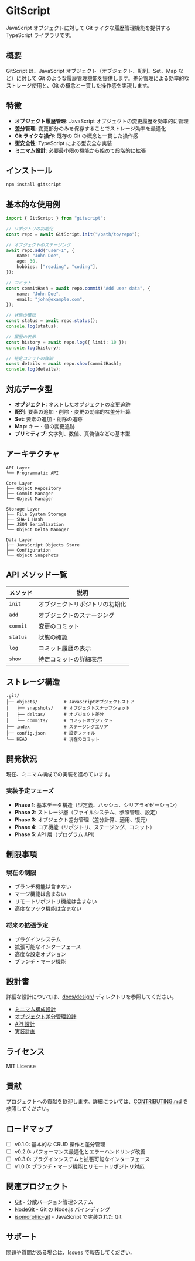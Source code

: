 # GitScript

JavaScript オブジェクトに対して Git ライクな履歴管理機能を提供する TypeScript ライブラリです。

## 概要

GitScript は、JavaScript オブジェクト（オブジェクト、配列、Set、Map など）に対して Git のような履歴管理機能を提供します。差分管理による効率的なストレージ使用と、Git の概念と一貫した操作感を実現します。

## 特徴

-   **オブジェクト履歴管理**: JavaScript オブジェクトの変更履歴を効率的に管理
-   **差分管理**: 変更部分のみを保存することでストレージ効率を最適化
-   **Git ライクな操作**: 既存の Git の概念と一貫した操作感
-   **型安全性**: TypeScript による型安全な実装
-   **ミニマム設計**: 必要最小限の機能から始めて段階的に拡張

## インストール

```bash
npm install gitscript
```

## 基本的な使用例

```typescript
import { GitScript } from "gitscript";

// リポジトリの初期化
const repo = await GitScript.init("/path/to/repo");

// オブジェクトのステージング
await repo.add("user-1", {
    name: "John Doe",
    age: 30,
    hobbies: ["reading", "coding"],
});

// コミット
const commitHash = await repo.commit("Add user data", {
    name: "John Doe",
    email: "john@example.com",
});

// 状態の確認
const status = await repo.status();
console.log(status);

// 履歴の表示
const history = await repo.log({ limit: 10 });
console.log(history);

// 特定コミットの詳細
const details = await repo.show(commitHash);
console.log(details);
```

## 対応データ型

-   **オブジェクト**: ネストしたオブジェクトの変更追跡
-   **配列**: 要素の追加・削除・変更の効率的な差分計算
-   **Set**: 要素の追加・削除の追跡
-   **Map**: キー・値の変更追跡
-   **プリミティブ**: 文字列、数値、真偽値などの基本型

## アーキテクチャ

```
API Layer
└── Programmatic API

Core Layer
├── Object Repository
├── Commit Manager
└── Object Manager

Storage Layer
├── File System Storage
├── SHA-1 Hash
├── JSON Serialization
└── Object Delta Manager

Data Layer
├── JavaScript Objects Store
├── Configuration
└── Object Snapshots
```

## API メソッド一覧

| メソッド | 説明                           |
| -------- | ------------------------------ |
| `init`   | オブジェクトリポジトリの初期化 |
| `add`    | オブジェクトのステージング     |
| `commit` | 変更のコミット                 |
| `status` | 状態の確認                     |
| `log`    | コミット履歴の表示             |
| `show`   | 特定コミットの詳細表示         |

## ストレージ構造

```
.git/
├── objects/          # JavaScriptオブジェクトストア
│   ├── snapshots/    # オブジェクトスナップショット
│   ├── deltas/       # オブジェクト差分
│   └── commits/      # コミットオブジェクト
├── index             # ステージングエリア
├── config.json       # 設定ファイル
└── HEAD              # 現在のコミット
```

## 開発状況

現在、ミニマム構成での実装を進めています。

### 実装予定フェーズ

-   **Phase 1**: 基本データ構造（型定義、ハッシュ、シリアライゼーション）
-   **Phase 2**: ストレージ層（ファイルシステム、参照管理、設定）
-   **Phase 3**: オブジェクト差分管理（差分計算、適用、復元）
-   **Phase 4**: コア機能（リポジトリ、ステージング、コミット）
-   **Phase 5**: API 層（プログラム API）

## 制限事項

### 現在の制限

-   ブランチ機能は含まない
-   マージ機能は含まない
-   リモートリポジトリ機能は含まない
-   高度なフック機能は含まない

### 将来の拡張予定

-   プラグインシステム
-   拡張可能なインターフェース
-   高度な設定オプション
-   ブランチ・マージ機能

## 設計書

詳細な設計については、[docs/design/](./docs/design/) ディレクトリを参照してください。

-   [ミニマム構成設計](./docs/design/minimal-architecture.md)
-   [オブジェクト差分管理設計](./docs/design/object-delta-compression.md)
-   [API 設計](./docs/design/api-design.md)
-   [実装計画](./docs/design/implementation-plan.md)

## ライセンス

MIT License

## 貢献

プロジェクトへの貢献を歓迎します。詳細については、[CONTRIBUTING.md](./CONTRIBUTING.md) を参照してください。

## ロードマップ

-   [ ] v0.1.0: 基本的な CRUD 操作と差分管理
-   [ ] v0.2.0: パフォーマンス最適化とエラーハンドリング改善
-   [ ] v0.3.0: プラグインシステムと拡張可能なインターフェース
-   [ ] v1.0.0: ブランチ・マージ機能とリモートリポジトリ対応

## 関連プロジェクト

-   [Git](https://git-scm.com/) - 分散バージョン管理システム
-   [NodeGit](https://github.com/nodegit/nodegit) - Git の Node.js バインディング
-   [isomorphic-git](https://isomorphic-git.org/) - JavaScript で実装された Git

## サポート

問題や質問がある場合は、[Issues](https://github.com/your-username/gitscript/issues) で報告してください。
